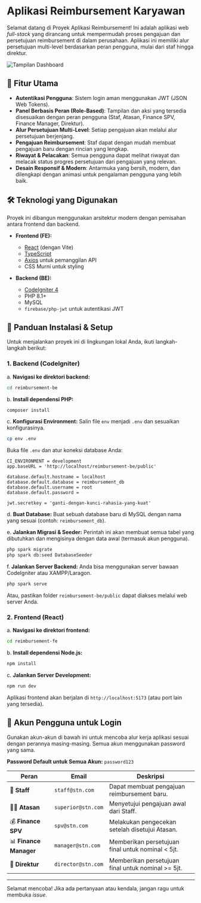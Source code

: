 # Aplikasi Reimbursement Karyawan

Selamat datang di Proyek Aplikasi Reimbursement! Ini adalah aplikasi web *full-stack* yang dirancang untuk mempermudah proses pengajuan dan persetujuan reimbursement di dalam perusahaan. Aplikasi ini memiliki alur persetujuan multi-level berdasarkan peran pengguna, mulai dari staf hingga direktur.

![Tampilan Dashboard](<img width="1919" height="867" alt="image" src="https://github.com/user-attachments/assets/f4f79e3b-a2c5-4b7e-84fb-e0fc91c514f7" />
)

## 🌟 Fitur Utama

* **Autentikasi Pengguna**: Sistem login aman menggunakan JWT (JSON Web Tokens).
* **Panel Berbasis Peran (Role-Based)**: Tampilan dan aksi yang tersedia disesuaikan dengan peran pengguna (Staf, Atasan, Finance SPV, Finance Manager, Direktur).
* **Alur Persetujuan Multi-Level**: Setiap pengajuan akan melalui alur persetujuan berjenjang.
* **Pengajuan Reimbursement**: Staf dapat dengan mudah membuat pengajuan baru dengan rincian yang lengkap.
* **Riwayat & Pelacakan**: Semua pengguna dapat melihat riwayat dan melacak status progres persetujuan dari pengajuan yang relevan.
* **Desain Responsif & Modern**: Antarmuka yang bersih, modern, dan dilengkapi dengan animasi untuk pengalaman pengguna yang lebih baik.

## 🛠️ Teknologi yang Digunakan

Proyek ini dibangun menggunakan arsitektur modern dengan pemisahan antara frontend dan backend.

* **Frontend (FE):**
    * [React](https://reactjs.org/) (dengan Vite)
    * [TypeScript](https://www.typescriptlang.org/)
    * [Axios](https://axios-http.com/) untuk pemanggilan API
    * CSS Murni untuk styling

* **Backend (BE):**
    * [CodeIgniter 4](https://codeigniter.com/)
    * PHP 8.1+
    * MySQL
    * `firebase/php-jwt` untuk autentikasi JWT

## 🚀 Panduan Instalasi & Setup

Untuk menjalankan proyek ini di lingkungan lokal Anda, ikuti langkah-langkah berikut:

### 1. Backend (CodeIgniter)

a. **Navigasi ke direktori backend:**
   ```bash
   cd reimbursement-be
   ```

b. **Install dependensi PHP:**
   ```bash
   composer install
   ```

c. **Konfigurasi Environment:**
   Salin file `env` menjadi `.env` dan sesuaikan konfigurasinya.
   ```bash
   cp env .env
   ```
   Buka file `.env` dan atur koneksi database Anda:
   ```
   CI_ENVIRONMENT = development
   app.baseURL = 'http://localhost/reimbursement-be/public'

   database.default.hostname = localhost
   database.default.database = reimbursement_db
   database.default.username = root
   database.default.password =
   
   jwt.secretkey = 'ganti-dengan-kunci-rahasia-yang-kuat'
   ```

d. **Buat Database:**
   Buat sebuah database baru di MySQL dengan nama yang sesuai (contoh: `reimbursement_db`).

e. **Jalankan Migrasi & Seeder:**
   Perintah ini akan membuat semua tabel yang dibutuhkan dan mengisinya dengan data awal (termasuk akun pengguna).
   ```bash
   php spark migrate
   php spark db:seed DatabaseSeeder
   ```

f. **Jalankan Server Backend:**
   Anda bisa menggunakan server bawaan CodeIgniter atau XAMPP/Laragon.
   ```bash
   php spark serve
   ```
   Atau, pastikan folder `reimbursement-be/public` dapat diakses melalui web server Anda.

### 2. Frontend (React)

a. **Navigasi ke direktori frontend:**
   ```bash
   cd reimbursement-fe
   ```

b. **Install dependensi Node.js:**
   ```bash
   npm install
   ```

c. **Jalankan Server Development:**
   ```bash
   npm run dev
   ```
   Aplikasi frontend akan berjalan di `http://localhost:5173` (atau port lain yang tersedia).

## 🔑 Akun Pengguna untuk Login

Gunakan akun-akun di bawah ini untuk mencoba alur kerja aplikasi sesuai dengan perannya masing-masing. Semua akun menggunakan password yang sama.

**Password Default untuk Semua Akun:** `password123`

| Peran             | Email                  | Deskripsi                                        |
| ----------------- | ---------------------- | ------------------------------------------------ |
| 👤 **Staff** | `staff@stn.com`        | Dapat membuat pengajuan reimbursement baru.      |
| 👨‍💼 **Atasan** | `superior@stn.com`     | Menyetujui pengajuan awal dari Staff.            |
| 💰 **Finance SPV** | `spv@stn.com`          | Melakukan pengecekan setelah disetujui Atasan. |
| 📊 **Finance Manager**| `manager@stn.com`      | Memberikan persetujuan final untuk nominal < 5jt. |
| 👑 **Direktur** | `director@stn.com`     | Memberikan persetujuan final untuk nominal >= 5jt. |

---
Selamat mencoba! Jika ada pertanyaan atau kendala, jangan ragu untuk membuka *issue*.
